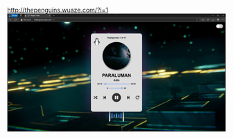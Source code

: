 http://thepenguins.wuaze.com/?i=1
![image alt](https://github.com/BossJaybs/Penguin-Tunes/blob/a4a0e09abb9310091e851014ace33bcf42b7745a/website.png)


